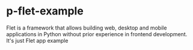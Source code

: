 # p-flet-example
Flet is a framework that allows building web, desktop and mobile applications in Python without prior experience in frontend development. It's just Flet app example
